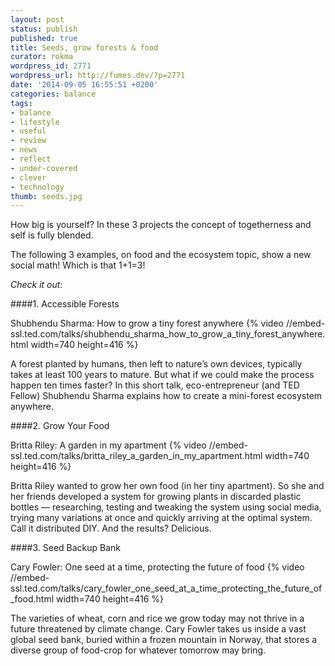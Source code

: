 ```yaml
---
layout: post
status: publish
published: true
title: Seeds, grow forests & food 
curator: rokma
wordpress_id: 2771
wordpress_url: http://fumes.dev/?p=2771
date: '2014-09-05 16:55:51 +0200'
categories: balance
tags: 
- balance
- lifestyle
- useful
- review
- news
- reflect
- under-covered
- clever
- technology
thumb: seeds.jpg
---
```


How big is yourself? In these 3 projects the concept of togetherness and self is fully blended. 

The following 3 examples, on food and the ecosystem topic, show a new social math! Which is that 1+1=3! 

_Check it out:_

####1. Accessible Forests

Shubhendu Sharma: How to grow a tiny forest anywhere
{% video //embed-ssl.ted.com/talks/shubhendu_sharma_how_to_grow_a_tiny_forest_anywhere.html width=740 height=416 %}


A forest planted by humans, then left to nature’s own devices, typically takes at least 100 years to mature. But what if we could make the process happen ten times faster? In this short talk, eco-entrepreneur (and TED Fellow) Shubhendu Sharma explains how to create a mini-forest ecosystem anywhere.



####2. Grow Your Food

Britta Riley: A garden in my apartment
{% video //embed-ssl.ted.com/talks/britta_riley_a_garden_in_my_apartment.html width=740 height=416 %}

Britta Riley wanted to grow her own food (in her tiny apartment). So she and her friends developed a system for growing plants in discarded plastic bottles — researching, testing and tweaking the system using social media, trying many variations at once and quickly arriving at the optimal system. Call it distributed DIY. And the results? Delicious.



####3. Seed Backup Bank

Cary Fowler: One seed at a time, protecting the future of food
{% video //embed-ssl.ted.com/talks/cary_fowler_one_seed_at_a_time_protecting_the_future_of_food.html width=740 height=416 %}

The varieties of wheat, corn and rice we grow today may not thrive in a future threatened by climate change. Cary Fowler takes us inside a vast global seed bank, buried within a frozen mountain in Norway, that stores a diverse group of food-crop for whatever tomorrow may bring.


